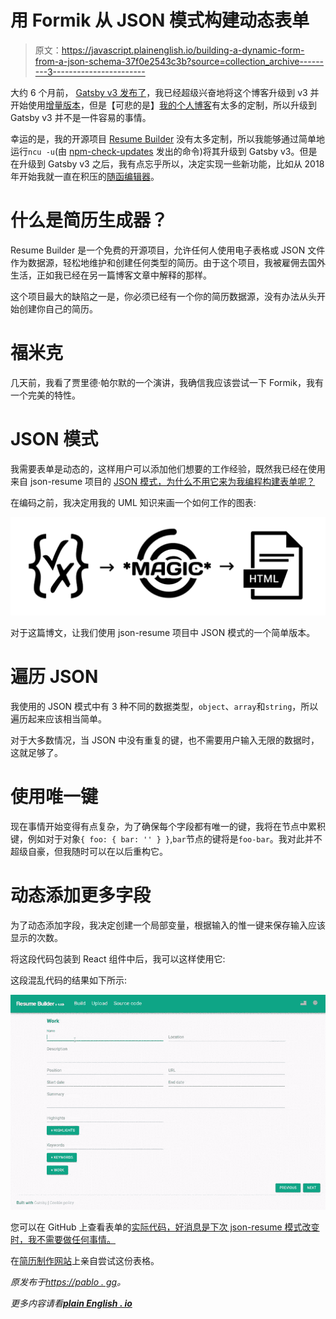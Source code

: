 # 用 Formik 从 JSON 模式构建动态表单

> 原文：<https://javascript.plainenglish.io/building-a-dynamic-form-from-a-json-schema-37f0e2543c3b?source=collection_archive---------3----------------------->

大约 6 个月前， [Gatsby v3 发布了](https://www.gatsbyjs.com/blog/gatsbyconf-product-announcements)，我已经超级兴奋地将这个博客升级到 v3 并开始使用[增量版本](https://www.gatsbyjs.com/docs/reference/release-notes/v3.0/#incremental-builds-in-oss)，但是【可悲的是】[我的个人博客](https://pablo.gg/en/)有太多的定制，所以升级到 Gatsby v3 并不是一件容易的事情。

幸运的是，我的开源项目 [Resume Builder](https://github.com/blopa/Resume-Builder) 没有太多定制，所以我能够通过简单地运行`ncu -u`(由 [npm-check-updates](https://github.com/raineorshine/npm-check-updates) 发出的命令)将其升级到 Gatsby v3。但是在升级到 Gatsby v3 之后，我有点忘乎所以，决定实现一些新功能，比如从 2018 年开始我就一直在积压的[随函编辑器](https://github.com/blopa/Resume-Builder#cover-letter-editor)。

# 什么是简历生成器？

Resume Builder 是一个免费的开源项目，允许任何人使用电子表格或 JSON 文件作为数据源，轻松地维护和创建任何类型的简历。由于这个项目，我被雇佣去国外生活，正如我已经在另一篇博客文章中解释的那样。

这个项目最大的缺陷之一是，你必须已经有一个你的简历数据源，没有办法从头开始创建你自己的简历。

# 福米克

几天前，我看了贾里德·帕尔默的一个演讲，我确信我应该尝试一下 Formik，我有一个完美的特性。

# JSON 模式

我需要表单是动态的，这样用户可以添加他们想要的工作经验，既然我已经在使用来自 json-resume 项目的 [JSON 模式，为什么不用它来为我编程构建表单呢？](https://github.com/jsonresume/resume-schema/blob/81d9e75a3d7b599e202e7c3e31c55e634c7f1e39/schema.json)

在编码之前，我决定用我的 UML 知识来画一个如何工作的图表:

![](img/4e3f973a733924669e8e4b61d9eb0431.png)

对于这篇博文，让我们使用 json-resume 项目中 JSON 模式的一个简单版本。

# 遍历 JSON

我使用的 JSON 模式中有 3 种不同的数据类型，`object`、`array`和`string`，所以遍历起来应该相当简单。

对于大多数情况，当 JSON 中没有重复的键，也不需要用户输入无限的数据时，这就足够了。

# 使用唯一键

现在事情开始变得有点复杂，为了确保每个字段都有唯一的键，我将在节点中累积键，例如对于对象`{ foo: { bar: '' } }`,`bar`节点的键将是`foo-bar`。我对此并不超级自豪，但我随时可以在以后重构它。

# 动态添加更多字段

为了动态添加字段，我决定创建一个局部变量，根据输入的惟一键来保存输入应该显示的次数。

将这段代码包装到 React 组件中后，我可以这样使用它:

这段混乱代码的结果如下所示:

![](img/3a12e3bc4e0b56bb191ae8a55053f785.png)

您可以在 GitHub 上查看表单的[实际代码，好消息是下次 json-resume 模式改变时，我不需要做任何事情。](https://github.com/blopa/Resume-Builder/blob/4.0.7/src/components/DynamicForm.jsx#L48)

在[简历制作网站](https://resume-builder.js.org/en/build)上亲自尝试这份表格。

*原发布于*[*https://pablo . gg*](https://pablo.gg/en/blog/coding/building-a-dynamic-form-from-a-json-schema/)*。*

*更多内容请看*[***plain English . io***](http://plainenglish.io)